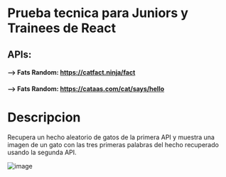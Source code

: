 # Prueba tecnica para Juniors y Trainees de React

## APIs:

#### --> Fats Random: https://catfact.ninja/fact
#### --> Fats Random: https://cataas.com/cat/says/hello


# Descripcion

Recupera un hecho aleatorio de gatos de la primera API y muestra una imagen de un gato con las tres primeras palabras del hecho recuperado usando la segunda API.

![image](https://user-images.githubusercontent.com/91902123/227176090-393b2d76-acb2-4de5-92ed-226da4400d12.png)
